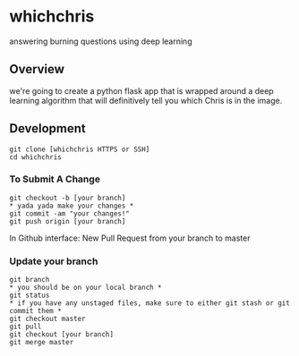 # whichchris
answering burning questions using deep learning

## Overview
we're going to create a python flask app that is wrapped around a deep learning algorithm that will definitively tell you which Chris is in the image.

## Development

```
git clone [whichchris HTTPS or SSH]
cd whichchris
```

### To Submit A Change
```
git checkout -b [your branch]
* yada yada make your changes *
git commit -am "your changes!"
git push origin [your branch]
```

In Github interface:
New Pull Request from your branch to master

### Update your branch
```
git branch
* you should be on your local branch *
git status
* if you have any unstaged files, make sure to either git stash or git commit them *
git checkout master
git pull
git checkout [your branch]
git merge master
```
